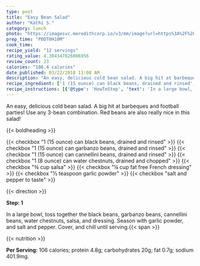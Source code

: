 ```yaml
---
type: post
title: "Easy Bean Salad"
author: "Kathi S."
category: lunch
photo: "https://imagesvc.meredithcorp.io/v3/mm/image?url=https%3A%2F%2Fimages.media-allrecipes.com%2Fuserphotos%2F3909887.jpg"
prep_time: "P0DT0H10M"
cook_time: 
recipe_yield: "12 servings"
rating_value: 4.304347826086956
review_count: 23
calories: "106.4 calories"
date_published: 03/22/2018 11:08 AM
description: "An easy, delicious cold bean salad. A big hit at barbeques and football parties! Use any 3-bean combination. Red beans are also really nice in this salad!"
recipe_ingredient: ['1 (15 ounce) can black beans, drained and rinsed', '1 (15 ounce) can garbanzo beans, drained and rinsed', '1 (15 ounce) can cannellini beans, drained and rinsed', '1 (8 ounce) can water chestnuts, drained and chopped', '¾ cup salsa', '¼ cup fat free French dressing', '½ teaspoon garlic powder', 'salt and pepper to taste']
recipe_instructions: [{'@type': 'HowToStep', 'text': 'In a large bowl, toss together the black beans, garbanzo beans, cannellini beans, water chestnuts, salsa, and dressing. Season with garlic powder, and salt and pepper. Cover, and chill until serving.\n'}]
---
```


An easy, delicious cold bean salad. A big hit at barbeques and football parties! Use any 3-bean combination. Red beans are also really nice in this salad! 

{{< boldheading >}}

{{< checkbox "1 (15 ounce) can black beans, drained and rinsed" >}}
{{< checkbox "1 (15 ounce) can garbanzo beans, drained and rinsed" >}}
{{< checkbox "1 (15 ounce) can cannellini beans, drained and rinsed" >}}
{{< checkbox "1 (8 ounce) can water chestnuts, drained and chopped" >}}
{{< checkbox "¾ cup salsa" >}}
{{< checkbox "¼ cup fat free French dressing" >}}
{{< checkbox "½ teaspoon garlic powder" >}}
{{< checkbox "salt and pepper to taste" >}}


{{< direction >}}

**Step: 1**

In a large bowl, toss together the black beans, garbanzo beans, cannellini beans, water chestnuts, salsa, and dressing. Season with garlic powder, and salt and pepper. Cover, and chill until serving.{{< span >}}

{{< nutrition >}}

**Per Serving:** 106 calories; protein 4.8g; carbohydrates 20g; fat 0.7g; sodium 401.9mg.